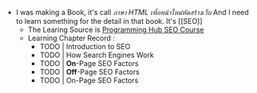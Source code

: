- I was making a Book, it's call *ภาษา HTML เพื่อหน้าใหม่หัดสร้างเว็บ* And I need to learn something for the detail in that book. It's [[SEO]]
	- The Learing Source is [Programming Hub SEO Course](https://programminghub.io/coursedetail/programming/learn/SEO/70)
	- Learning Chapter Record :
		- TODO | Introduction to SEO
		- TODO | How Search Engines Work
		- TODO | **On**-Page SEO Factors
		- TODO | **Off**-Page SEO Factors
		- TODO | On-Page SEO Factors